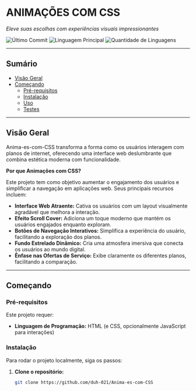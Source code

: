 # ANIMAÇÕES COM CSS

*Eleve suas escolhas com experiências visuais impressionantes*

![Último Commit](https://img.shields.io/github/last-commit/duh-021/Anima-es-com-CSS?style=flat&logo=git&logoColor=white&color=0080ff)
![Linguagem Principal](https://img.shields.io/github/languages/top/duh-021/Anima-es-com-CSS?style=flat&color=0080ff)
![Quantidade de Linguagens](https://img.shields.io/github/languages/count/duh-021/Anima-es-com-CSS?style=flat&color=0080ff)

---

## Sumário

- [Visão Geral](#visão-geral)  
- [Começando](#começando)  
  - [Pré-requisitos](#pré-requisitos)  
  - [Instalação](#instalação)  
  - [Uso](#uso)  
  - [Testes](#testes)  

---

## Visão Geral

Anima-es-com-CSS transforma a forma como os usuários interagem com planos de internet, oferecendo uma interface web deslumbrante que combina estética moderna com funcionalidade.

**Por que Animações com CSS?**

Este projeto tem como objetivo aumentar o engajamento dos usuários e simplificar a navegação em aplicações web. Seus principais recursos incluem:

-  **Interface Web Atraente:** Cativa os usuários com um layout visualmente agradável que melhora a interação.
-  **Efeito Scroll Cover:** Adiciona um toque moderno que mantém os usuários engajados enquanto exploram.
-  **Botões de Navegação Interativos:** Simplifica a experiência do usuário, facilitando a exploração dos planos.
-  **Fundo Estrelado Dinâmico:** Cria uma atmosfera imersiva que conecta os usuários ao mundo digital.
-  **Ênfase nas Ofertas de Serviço:** Exibe claramente os diferentes planos, facilitando a comparação.

---

## Começando

### Pré-requisitos

Este projeto requer:

- **Linguagem de Programação:** HTML (e CSS, opcionalmente JavaScript para interações)

### Instalação

Para rodar o projeto localmente, siga os passos:

1. **Clone o repositório:**

   ```bash
   git clone https://github.com/duh-021/Anima-es-com-CSS
